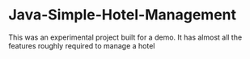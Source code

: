 # Java-Simple-Hotel-Management
This was an experimental project built for a demo. It has almost all the features roughly required to manage a hotel
